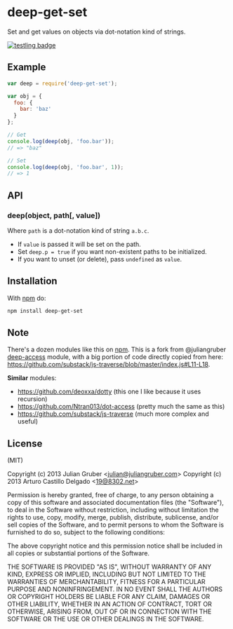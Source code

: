 # deep-get-set

Set and get values on objects via dot-notation kind of strings.

[![testling badge](https://ci.testling.com/acstll/deep-get-set.png)](https://ci.testling.com/acstll/deep-get-set)

## Example

```js
var deep = require('deep-get-set');

var obj = {
  foo: {
    bar: 'baz'
  }
};

// Get
console.log(deep(obj, 'foo.bar'));
// => "baz"

// Set
console.log(deep(obj, 'foo.bar', 1));
// => 1
```

## API

### deep(object, path[, value])

Where `path` is a dot-notation kind of string `a.b.c`.

- If `value` is passed it will be set on the path.
- Set `deep.p = true` if you want non-existent paths to be initialized.
- If you want to unset (or delete), pass `undefined` as `value`.

## Installation

With [npm](https://npmjs.org) do:

```bash
npm install deep-get-set
```

## Note

There's a dozen modules like this on [npm](https://npmjs.org).
This is a fork from @juliangruber [deep-access](https://github.com/juliangruber/deep-access) module, with a big portion of code directly copied from here: https://github.com/substack/js-traverse/blob/master/index.js#L11-L18.

**Similar** modules:

- https://github.com/deoxxa/dotty (this one I like because it uses recursion)
- https://github.com/Ntran013/dot-access (pretty much the same as this)
- https://github.com/substack/js-traverse (much more complex and useful)

## License

(MIT)

Copyright (c) 2013 Julian Gruber &lt;julian@juliangruber.com&gt;
Copyright (c) 2013 Arturo Castillo Delgado &lt;19@8302.net&gt;

Permission is hereby granted, free of charge, to any person obtaining a copy of
this software and associated documentation files (the "Software"), to deal in
the Software without restriction, including without limitation the rights to
use, copy, modify, merge, publish, distribute, sublicense, and/or sell copies
of the Software, and to permit persons to whom the Software is furnished to do
so, subject to the following conditions:

The above copyright notice and this permission notice shall be included in all
copies or substantial portions of the Software.

THE SOFTWARE IS PROVIDED "AS IS", WITHOUT WARRANTY OF ANY KIND, EXPRESS OR
IMPLIED, INCLUDING BUT NOT LIMITED TO THE WARRANTIES OF MERCHANTABILITY,
FITNESS FOR A PARTICULAR PURPOSE AND NONINFRINGEMENT. IN NO EVENT SHALL THE
AUTHORS OR COPYRIGHT HOLDERS BE LIABLE FOR ANY CLAIM, DAMAGES OR OTHER
LIABILITY, WHETHER IN AN ACTION OF CONTRACT, TORT OR OTHERWISE, ARISING FROM,
OUT OF OR IN CONNECTION WITH THE SOFTWARE OR THE USE OR OTHER DEALINGS IN THE
SOFTWARE.